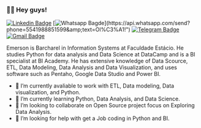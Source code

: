 ### :man_technologist: Hey guys! 

[![Linkedin Badge](https://img.shields.io/badge/-LinkedIn-blue?style=flat-square&amp;logo=Linkedin&amp;logoColor=white&amp;link=https://www.linkedin.com/in/emerson-santo-8459b232/)](https://www.linkedin.com/in/emerson-santo-8459b232/)
[![Whatsapp Bagde](https://img.shields.io/badge/-Whatsapp-4CA143?style=flat-square&amp;labelColor=4CA143&amp;logo=whatsapp&amp;logoColor=white&amp;link=https://api.whatsapp.com/send?phone=5541988851599&amp;text=Ol%C3%A1!")](https://api.whatsapp.com/send?phone=5541988851599&amp;text=Ol%C3%A1!")
[![Telegram Badge](https://img.shields.io/badge/-Telegram-1ca0f1?style=flat-square&amp;labelColor=1ca0f1&amp;logo=telegram&amp;logoColor=white&amp;link=https://t.me/eme_renan)](https://t.me/eme_renan)
[![Gmail Badge](https://img.shields.io/badge/-Gmail-c14438?style=flat-square&amp;logo=Gmail&amp;logoColor=white&amp;link=mailto:renansouza.it@gmail.com)](mailto:renansouza.it@gmail.com)


Emerson is Barcharel in Information Systems at Faculdade Estácio. He studies Python for data analysis and Data Science at DataCamp and is a BI specialist at BI Academy. He has extensive knowledge of Data Scource, ETL, Data Modeling, Data Analysis and Data Visualization, and uses software such as Pentaho, Google Data Studio and Power BI.

- 🔭 I’m currently avaliable to work with ETL, Data modeling, Data visualization, and Python.
- 🌱 I’m currently learning Python, Data Analysis, and Data Science.
- 👯 I’m looking to collaborate on Open Source project focus on Exploring Data Analysis.
- 🤔 I’m looking for help with get a Job coding in Python and BI.
